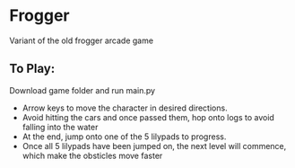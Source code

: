 # Frogger
Variant of the old frogger arcade game

## To Play:
Download game folder and run main.py

- Arrow keys to move the character in desired directions. 
- Avoid hitting the cars and once passed them, hop onto logs to avoid falling into the water
- At the end, jump onto one of the 5 lilypads to progress.
- Once all 5 lilypads have been jumped on, the next level will commence, which make the obsticles move faster
